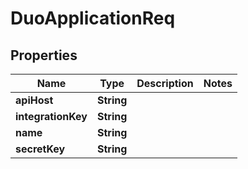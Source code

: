 
# DuoApplicationReq

## Properties
Name | Type | Description | Notes
------------ | ------------- | ------------- | -------------
**apiHost** | **String** |  | 
**integrationKey** | **String** |  | 
**name** | **String** |  | 
**secretKey** | **String** |  | 



